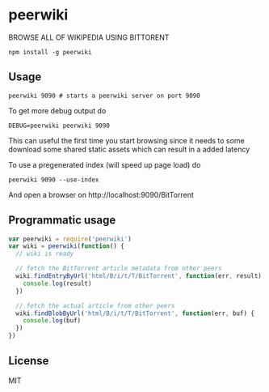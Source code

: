 # peerwiki

BROWSE ALL OF WIKIPEDIA USING BITTORENT

```
npm install -g peerwiki
```

## Usage

```
peerwiki 9090 # starts a peerwiki server on port 9090
```

To get more debug output do

```
DEBUG=peerwiki peerwiki 9090
```

This can useful the first time you start browsing since it needs to some download some shared static assets which can result in a added latency

To use a pregenerated index (will speed up page load) do

```
peerwiki 9090 --use-index
```

And open a browser on http://localhost:9090/BitTorrent

## Programmatic usage

``` js
var peerwiki = require('peerwiki')
var wiki = peerwiki(function() {
  // wiki is ready

  // fetch the BitTorrent article metadata from other peers
  wiki.findEntryByUrl('html/B/i/t/T/BitTorrent', function(err, result) {
    console.log(result)
  })

  // fetch the actual article from other peers
  wiki.findBlobByUrl('html/B/i/t/T/BitTorrent', function(err, buf) {
    console.log(buf)
  })
})
```

## License

MIT
